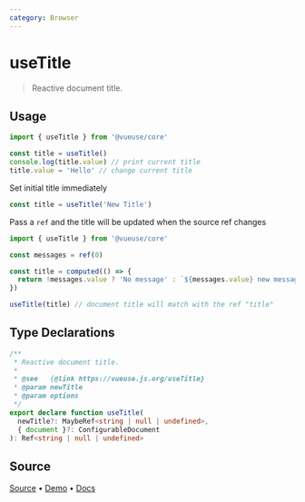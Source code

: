 ```yaml
---
category: Browser
---
```


<!--DEMO_STARTS-->
<script setup>
import Demo from './demo.vue'
</script>
<DemoContainer><Demo/></DemoContainer>
<!--DEMO_ENDS-->

<!--HEAD_STARTS--><!--HEAD_ENDS-->


# useTitle

> Reactive document title.

## Usage

```js
import { useTitle } from '@vueuse/core'

const title = useTitle()
console.log(title.value) // print current title
title.value = 'Hello' // change current title
```

Set initial title immediately

```js
const title = useTitle('New Title')
```

Pass a `ref` and the title will be updated when the source ref changes

```js
import { useTitle } from '@vueuse/core'

const messages = ref(0)

const title = computed(() => {
  return !messages.value ? 'No message' : `${messages.value} new messages`
})

useTitle(title) // document title will match with the ref "title"
```


<!--FOOTER_STARTS-->
## Type Declarations

```typescript
/**
 * Reactive document title.
 *
 * @see   {@link https://vueuse.js.org/useTitle}
 * @param newTitle
 * @param options
 */
export declare function useTitle(
  newTitle?: MaybeRef<string | null | undefined>,
  { document }?: ConfigurableDocument
): Ref<string | null | undefined>
```

## Source

[Source](https://github.com/antfu/vueuse/blob/master/packages/core/useTitle/index.ts) • [Demo](https://github.com/antfu/vueuse/blob/master/packages/core/useTitle/demo.vue) • [Docs](https://github.com/antfu/vueuse/blob/master/packages/core/useTitle/index.md)


<!--FOOTER_ENDS-->